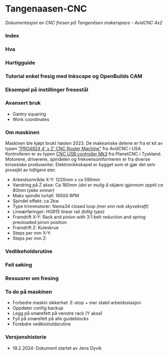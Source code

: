 # Tangenaasen-CNC
*Dokumentasjon av CNC fresen på Tangenåsen makerspace - AvidCNC 4x2*

### Index

### Hva

### Hurtigguide

### Tutorial enkel fresig med Inkscape og OpenBuilds CAM

### Eksempel på instillinger fresestål

### Avansert  bruk

 - Gantry squaring
 - Work coordinates

### Om maskinen

Maskinen ble kjøpt brukt høsten 2023. De makeaniske delene er fra et kit av typen ["PRO4824 4' x 2' CNC Router Machine"](https://www.avidcnc.com/pro4824-4-x-2-cnc-router-machine-p-1334.html) fra AvidCNC i USA. Kontrolleren er av typen [CNC USB controller Mk3](https://planet-cnc.com/hardware/) fra PlanetCNC i Tyskland. Motorene, driverene, spindelen og frekvensomformeren er fra diverse kinsesiske produsenter. Elektronikkskapet er bygget som et gjør det selv prosejkt av tidligere eier.

 - Arbeidsområde X-Y: 1220mm x ca 590mm
 - Vandring på Z akse: Ca 180mm *(det er mulig å skjære igjennom opptil ca 80mm tykke emner)*
 - Maks spindle turtall: 16500 RPM
 - Spindel effekt: ca 2kw
 - Type trinnmotorer: Nema34 closed loop *(mer enn nok skyvekraft)*
 - Lineærføringer: HGR15 linear rail *(billig type)*
 - Framdrift X-Y: Rack and pinion with 3:1 belt reduction and spring preoloaded pinon position
 - Framdrift Z: Kuleskrue
 - Steps per mm X-Y:
 - Steps per mm Z:

### Vedlikeholdsrutine

### Feil søking

### Ressusrer om fresing

### To do på maskinen

 - Forbedre maskin sikkerhet. E-stop + mer stabil arbeidsstasjon
 - Oppdater config backup
 - Legg på smørefett på venstre rack (Y akse)
 - Fyll på smørefett på alle guideblocks
 - Forebdre vedlkioholdsrutine
 
### Versjonshistorie

- 19.2.2024: Dokument startet av Jens Dyvik